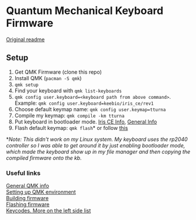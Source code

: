 # Quantum Mechanical Keyboard Firmware

[Original readme](https://github.com/qmk/qmk_firmware)

## Setup

1. Get QMK Firmware (clone this repo)
2. Install QMK (`pacman -S qmk`)
3. `qmk setup`
4. Find your keyboard with `qmk list-keyboards`
5. `qmk config user.keyboard=<keyboard path from above command>`. Example:
   `qmk config user.keyboard=keebio/iris_ce/rev1`
6. Choose default keymap name: `qmk config user.keymap=tturna`
7. Compile my keymap: `qmk compile -km tturna`
8. Put keyboard in bootloader mode. [Iris CE Info](https://github.com/Tturna/qmk_firmware/blob/master/keyboards/keebio/iris_ce/readme.md#bootloader), [General Info](https://docs.qmk.fm/newbs_flashing#put-your-keyboard-into-dfu-bootloader-mode) 
8. Flash default keymap: `qmk flash`* or follow [this](https://docs.qmk.fm/newbs_flashing#flash-your-keyboard-from-the-command-line)


\**Note: This didn't work on my Linux system. My keyboard uses the rp2040 controller so I was able to get around it by just enabling bootloader mode, which made the keyboard show up in my file manager and then copying the compiled firmware onto the kb.*

### Useful links
[General QMK info](https://docs.qmk.fm/)<br>
[Setting up QMK environment](https://docs.qmk.fm/newbs_getting_started)<br>
[Building firmware](https://docs.qmk.fm/newbs_building_firmware)<br>
[Flashing firmware](https://docs.qmk.fm/newbs_flashing)<br>
[Keycodes. More on the left side list](https://docs.qmk.fm/keycodes)


